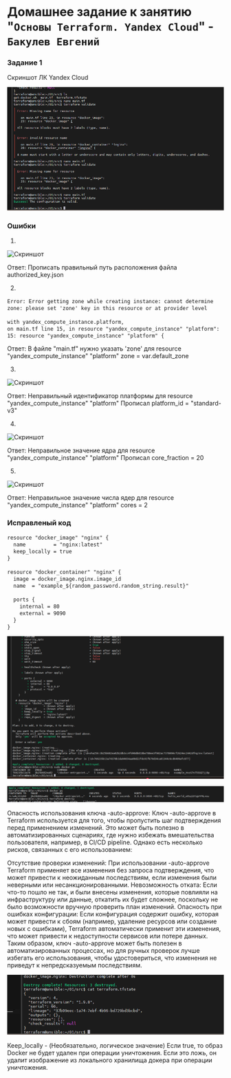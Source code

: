# Домашнее задание к занятию "`Основы Terraform. Yandex Cloud`" - `Бакулев Евгений`

### Задание 1

Скриншот ЛК Yandex Cloud

![Скриншот](https://github.com/garrkiss/terraform_1/blob/main/img/terraform_validate.png)

### Ошибки

1. 

![Скриншот](1.png)

Ответ:
Прописать правильный путь расположения файла authorized_key.json

2. 
```
Error: Error getting zone while creating instance: cannot determine zone: please set 'zone' key in this resource or at provider level

with yandex_compute_instance.platform,
on main.tf line 15, in resource "yandex_compute_instance" "platform":
15: resource "yandex_compute_instance" "platform" {
```
Ответ:
В файле "main.tf" нужно указать 'zone' для resource "yandex_compute_instance" "platform"
zone = var.default_zone

3. 

![Скриншот](3.png)

Ответ:
Неправильный идентификатор платформы для resource "yandex_compute_instance" "platform"
Прописал platform_id = "standard-v3"

4. 
![Скриншот](4.png)

Ответ:
Неправильное значение ядра для resource "yandex_compute_instance" "platform"
Прописал core_fraction = 20

5. 
![Скриншот](5.png)

Ответ:
Неправильное значение числа ядер для resource "yandex_compute_instance" "platform"
cores = 2


### Исправленый код
```
resource "docker_image" "nginx" {
  name         = "nginx:latest"
  keep_locally = true
}

resource "docker_container" "nginx" {
  image = docker_image.nginx.image_id
  name  = "example_${random_password.random_string.result}"

  ports {
    internal = 80
    external = 9090
  }
}

```

![Dockeps](https://github.com/garrkiss/terraform_1/blob/main/img/dockerps.png)

![Dockeps](https://github.com/garrkiss/terraform_1/blob/main/img/dockerps_hello.png)

Опасность использования ключа -auto-approve:
Ключ -auto-approve в Terraform используется для того, чтобы пропустить шаг подтверждения перед применением изменений. Это может быть полезно в автоматизированных сценариях, где нужно избежать вмешательства пользователя, например, в CI/CD pipeline. Однако есть несколько рисков, связанных с его использованием:

Отсутствие проверки изменений: При использовании -auto-approve Terraform применяет все изменения без запроса подтверждения, что может привести к неожиданным последствиям, если изменения были неверными или несанкционированными.
Невозможность отката: Если что-то пошло не так, и были внесены изменения, которые повлияли на инфраструктуру или данные, откатить их будет сложнее, поскольку не было возможности вручную проверить план изменений.
Опасность при ошибках конфигурации: Если конфигурация содержит ошибку, которая может привести к сбоям (например, удаление ресурсов или создание новых с ошибками), Terraform автоматически применит эти изменения, что может привести к недоступности сервисов или потере данных.
Таким образом, ключ -auto-approve может быть полезен в автоматизированных процессах, но для ручных проверок лучше избегать его использования, чтобы удостовериться, что изменения не приведут к непредсказуемым последствиям.

![tfstate](https://github.com/garrkiss/terraform_1/blob/main/img/terraform-tfstate.png)


Keep_locally - (Необязательно, логическое значение) Если true, то образ Docker не будет удален при операции уничтожения. Если это ложь, он удалит изображение из локального хранилища докера при операции уничтожения.



